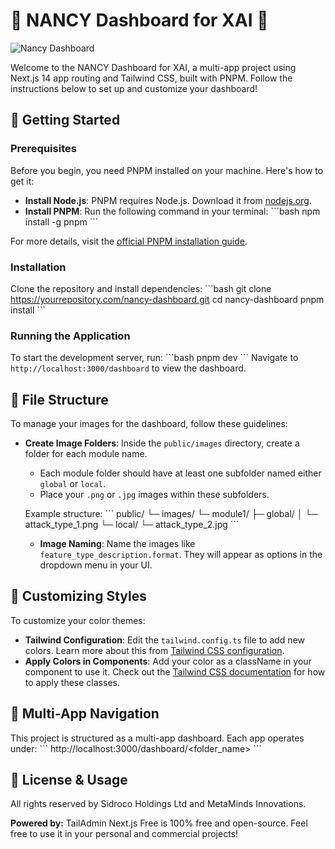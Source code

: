 # 🌟 NANCY Dashboard for XAI 🌟

![Nancy Dashboard](https://github.com/Sidroco-Holdings-Ltd/NANCY_XAI_Dashboard/blob/main/public/images/logo/logo.png)

Welcome to the NANCY Dashboard for XAI, a multi-app project using Next.js 14 app routing and Tailwind CSS, built with PNPM. Follow the instructions below to set up and customize your dashboard!

## 🚀 Getting Started

### Prerequisites

Before you begin, you need PNPM installed on your machine. Here's how to get it:

- **Install Node.js**: PNPM requires Node.js. Download it from [nodejs.org](https://nodejs.org/).
- **Install PNPM**: Run the following command in your terminal:
  \```bash
  npm install -g pnpm
  \```

For more details, visit the [official PNPM installation guide](https://pnpm.io/installation).

### Installation

Clone the repository and install dependencies:
\```bash
git clone https://yourrepository.com/nancy-dashboard.git
cd nancy-dashboard
pnpm install
\```

### Running the Application

To start the development server, run:
\```bash
pnpm dev
\```
Navigate to `http://localhost:3000/dashboard` to view the dashboard.

## 📁 File Structure

To manage your images for the dashboard, follow these guidelines:

- **Create Image Folders**: Inside the `public/images` directory, create a folder for each module name.
  - Each module folder should have at least one subfolder named either `global` or `local`.
  - Place your `.png` or `.jpg` images within these subfolders.

  Example structure:
  \```
  public/
  └─ images/
     └─ module1/
        ├─ global/
        │  └─ attack_type_1.png
        └─ local/
           └─ attack_type_2.jpg
  \```

  - **Image Naming**: Name the images like `feature_type_description.format`. They will appear as options in the dropdown menu in your UI.

## 🎨 Customizing Styles

To customize your color themes:

- **Tailwind Configuration**: Edit the `tailwind.config.ts` file to add new colors. Learn more about this from [Tailwind CSS configuration](https://tailwindcss.com/docs/configuration).
- **Apply Colors in Components**: Add your color as a className in your component to use it. Check out the [Tailwind CSS documentation](https://tailwindcss.com/docs) for how to apply these classes.

## 🔗 Multi-App Navigation

This project is structured as a multi-app dashboard. Each app operates under:
\```
http://localhost:3000/dashboard/<folder_name>
\```

## 📜 License & Usage

All rights reserved by Sidroco Holdings Ltd and MetaMinds Innovations. 

**Powered by:** TailAdmin Next.js Free is 100% free and open-source. Feel free to use it in your personal and commercial projects!
